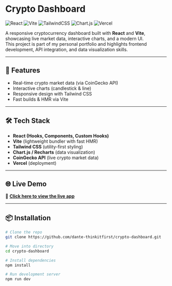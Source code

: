# Crypto Dashboard

![React](https://img.shields.io/badge/React-20232A?style=for-the-badge&logo=react&logoColor=61DAFB)
![Vite](https://img.shields.io/badge/Vite-646CFF?style=for-the-badge&logo=vite&logoColor=white)
![TailwindCSS](https://img.shields.io/badge/Tailwind_CSS-38B2AC?style=for-the-badge&logo=tailwind-css&logoColor=white)
![Chart.js](https://img.shields.io/badge/Chart.js-FF6384?style=for-the-badge&logo=chartdotjs&logoColor=white)
![Vercel](https://img.shields.io/badge/Vercel-000000?style=for-the-badge&logo=vercel&logoColor=white)

A responsive cryptocurrency dashboard built with **React** and **Vite**, showcasing live market data, interactive charts, and a modern UI.  
This project is part of my personal portfolio and highlights frontend development, API integration, and data visualization skills.

---

## 🚀 Features
- Real-time crypto market data (via CoinGecko API)
- Interactive charts (candlestick & line)
- Responsive design with Tailwind CSS
- Fast builds & HMR via Vite

---

## 🛠️ Tech Stack
- **React (Hooks, Components, Custom Hooks)**
- **Vite** (lightweight bundler with fast HMR)
- **Tailwind CSS** (utility-first styling)
- **Chart.js / Recharts** (data visualization)
- **CoinGecko API** (live crypto market data)
- **Vercel** (deployment)

---

## 🌐 Live Demo
🔗 **[Click here to view the live app](https://crypto-dashboard-omega-seven.vercel.app/)**

---

## 📦 Installation

```bash
# Clone the repo
git clone https://github.com/dante-thinkitfirst/crypto-dashboard.git

# Move into directory
cd crypto-dashboard

# Install dependencies
npm install

# Run development server
npm run dev

